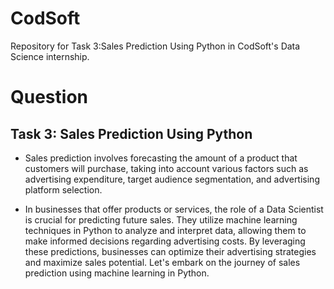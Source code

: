 # CodSoft
Repository for Task 3:Sales Prediction Using Python in CodSoft's Data Science internship.

# Question
## Task 3: Sales Prediction Using Python
- Sales prediction involves forecasting the amount of a product that customers will purchase, taking into account various factors such as advertising expenditure, target audience segmentation, and advertising platform selection.

- In businesses that offer products or services, the role of a Data Scientist is crucial for predicting future sales. They utilize machine learning techniques in Python to analyze and interpret data, allowing them to make informed decisions regarding advertising costs. By leveraging these predictions, businesses can optimize their advertising strategies and maximize sales potential. Let's embark on
the journey of sales prediction using machine learning in Python.

